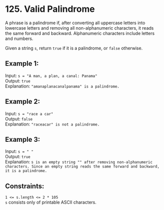 # 125. Valid Palindrome
A phrase is a palindrome if, after converting all uppercase letters into lowercase letters and removing all non-alphanumeric characters, it reads the same forward and backward. Alphanumeric characters include letters and numbers.  

Given a string `s`, return `true` if it is a palindrome, or `false` otherwise.

## Example 1:
Input: `s = "A man, a plan, a canal: Panama"`  
Output: `true`  
Explanation: `"amanaplanacanalpanama" is a palindrome.`

## Example 2:
Input: `s = "race a car"`  
Output: `false`  
Explanation: `"raceacar" is not a palindrome.`

## Example 3:
Input: `s = " "`  
Output: `true`  
Explanation: `s is an empty string "" after removing non-alphanumeric characters.
Since an empty string reads the same forward and backward, it is a palindrome.`

## Constraints:
`1 <= s.length <= 2 * 105`  
`s` consists only of printable ASCII characters.